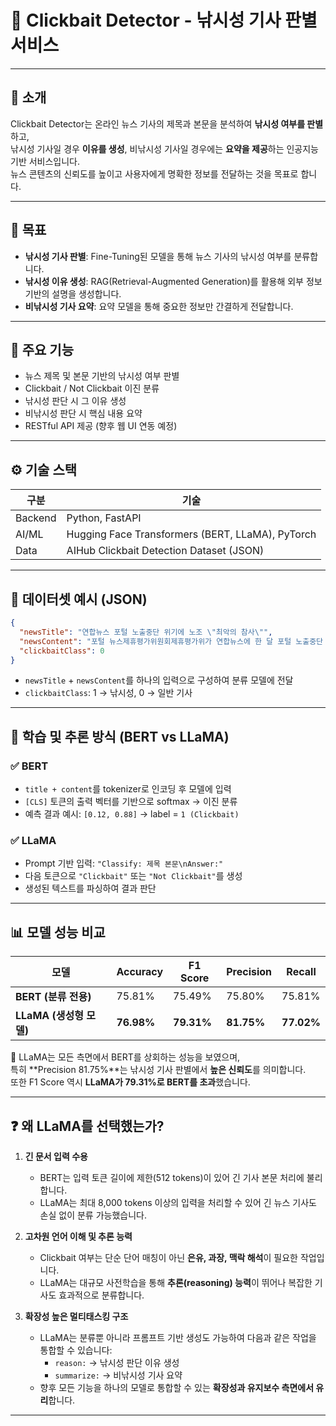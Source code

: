 
# 🎣 Clickbait Detector - 낚시성 기사 판별 서비스

---

## 📘 소개

Clickbait Detector는 온라인 뉴스 기사의 제목과 본문을 분석하여 **낚시성 여부를 판별**하고,  
낚시성 기사일 경우 **이유를 생성**, 비낚시성 기사일 경우에는 **요약을 제공**하는 인공지능 기반 서비스입니다.  
뉴스 콘텐츠의 신뢰도를 높이고 사용자에게 명확한 정보를 전달하는 것을 목표로 합니다.

---

## 🎯 목표

-  **낚시성 기사 판별**: Fine-Tuning된 모델을 통해 뉴스 기사의 낚시성 여부를 분류합니다.  
-  **낚시성 이유 생성**: RAG(Retrieval-Augmented Generation)를 활용해 외부 정보 기반의 설명을 생성합니다.  
-  **비낚시성 기사 요약**: 요약 모델을 통해 중요한 정보만 간결하게 전달합니다.

---

## 📌 주요 기능

- 뉴스 제목 및 본문 기반의 낚시성 여부 판별  
- Clickbait / Not Clickbait 이진 분류  
- 낚시성 판단 시 그 이유 생성  
- 비낚시성 판단 시 핵심 내용 요약  
- RESTful API 제공 (향후 웹 UI 연동 예정)

---

## ⚙️ 기술 스택

| 구분 | 기술 |
|------|------|
| Backend | Python, FastAPI |
| AI/ML | Hugging Face Transformers (BERT, LLaMA), PyTorch |
| Data | AIHub Clickbait Detection Dataset (JSON) |

---

## 🧾 데이터셋 예시 (JSON)

```json
{
  "newsTitle": "연합뉴스 포털 노출중단 위기에 노조 \"최악의 참사\"",
  "newsContent": "포털 뉴스제휴평가위원회제휴평가위가 연합뉴스에 한 달 포털 노출중단 제재 및 재평가퇴출평가에 해당하는 벌점을 의결하자 전국언론노조 연합뉴스 지부연합뉴스 노조가 입장을 냈다 (생략)",
  "clickbaitClass": 0
}
```

- `newsTitle` + `newsContent`를 하나의 입력으로 구성하여 분류 모델에 전달  
- `clickbaitClass`: 1 → 낚시성, 0 → 일반 기사

---

## 🔬 학습 및 추론 방식 (BERT vs LLaMA)

### ✅ BERT

- `title + content`를 tokenizer로 인코딩 후 모델에 입력  
- `[CLS]` 토큰의 출력 벡터를 기반으로 softmax → 이진 분류  
- 예측 결과 예시: `[0.12, 0.88]` → label = `1 (Clickbait)`

### ✅ LLaMA

- Prompt 기반 입력: `"Classify: 제목 본문\nAnswer:"`  
- 다음 토큰으로 `"Clickbait"` 또는 `"Not Clickbait"`를 생성  
- 생성된 텍스트를 파싱하여 결과 판단

---

## 📊 모델 성능 비교

| 모델 | Accuracy | F1 Score | Precision | Recall |
|------|----------|----------|-----------|--------|
| **BERT (분류 전용)** | 75.81% | 75.49% | 75.80% | 75.81% |
| **LLaMA (생성형 모델)** | **76.98%** | **79.31%** | **81.75%** | **77.02%** |

📌 LLaMA는 모든 측면에서 BERT를 상회하는 성능을 보였으며,  
특히 **Precision 81.75%**는 낚시성 기사 판별에서 **높은 신뢰도**를 의미합니다.  
또한 F1 Score 역시 **LLaMA가 79.31%로 BERT를 초과**했습니다.

---

## ❓ 왜 LLaMA를 선택했는가?

1. **긴 문서 입력 수용**  
   - BERT는 입력 토큰 길이에 제한(512 tokens)이 있어 긴 기사 본문 처리에 불리합니다.  
   - LLaMA는 최대 8,000 tokens 이상의 입력을 처리할 수 있어 긴 뉴스 기사도 손실 없이 분류 가능했습니다.

2. **고차원 언어 이해 및 추론 능력**  
   - Clickbait 여부는 단순 단어 매칭이 아닌 **은유, 과장, 맥락 해석**이 필요한 작업입니다.  
   - LLaMA는 대규모 사전학습을 통해 **추론(reasoning) 능력**이 뛰어나 복잡한 기사도 효과적으로 분류합니다.

3. **확장성 높은 멀티태스킹 구조**  
   - LLaMA는 분류뿐 아니라 프롬프트 기반 생성도 가능하여 다음과 같은 작업을 통합할 수 있습니다:
     - `reason:` → 낚시성 판단 이유 생성  
     - `summarize:` → 비낚시성 기사 요약  
   - 향후 모든 기능을 하나의 모델로 통합할 수 있는 **확장성과 유지보수 측면에서 유리**합니다.

---
